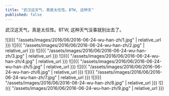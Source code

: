 ```yaml
---
title: "武汉这天气，真是太任性。BTW, 这种天"
published: false
---
```

武汉这天气，真是太任性。BTW, 这种天气没事就别出去了。



![]({{ "/assets/images/2016/06/2016-06-24-wu-han-zh/1.jpg" | relative_url }})
![]({{ "/assets/images/2016/06/2016-06-24-wu-han-zh/2.jpg" | relative_url }})
![]({{ "/assets/images/2016/06/2016-06-24-wu-han-zh/3.jpg" | relative_url }})
![]({{ "/assets/images/2016/06/2016-06-24-wu-han-zh/4.jpg" | relative_url }})
![]({{ "/assets/images/2016/06/2016-06-24-wu-han-zh/5.jpg" | relative_url }})
![]({{ "/assets/images/2016/06/2016-06-24-wu-han-zh/6.jpg" | relative_url }})
![]({{ "/assets/images/2016/06/2016-06-24-wu-han-zh/7.jpg" | relative_url }})
![]({{ "/assets/images/2016/06/2016-06-24-wu-han-zh/8.jpg" | relative_url }})
![]({{ "/assets/images/2016/06/2016-06-24-wu-han-zh/9.jpg" | relative_url }})
